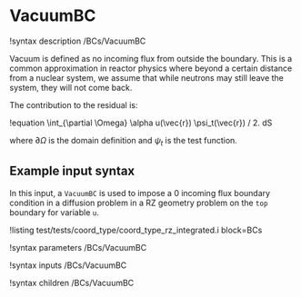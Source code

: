 # VacuumBC

!syntax description /BCs/VacuumBC

Vacuum is defined as no incoming flux from outside the boundary. This is a
common approximation in reactor physics where beyond a certain distance from a
nuclear system, we assume that while neutrons may still leave the system, they will
not come back.

The contribution to the residual is:

!equation
\int_{\partial \Omega} \alpha u(\vec{r}) \psi_t(\vec{r}) / 2. dS

where $\partial \Omega$ is the domain definition and $\psi_t$ is the test function.

## Example input syntax

In this input, a `VacuumBC` is used to impose a 0 incoming flux boundary condition in
a diffusion problem in a RZ geometry problem on the `top` boundary for variable `u`.

!listing test/tests/coord_type/coord_type_rz_integrated.i block=BCs

!syntax parameters /BCs/VacuumBC

!syntax inputs /BCs/VacuumBC

!syntax children /BCs/VacuumBC
